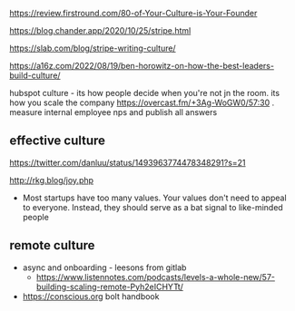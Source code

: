 
https://review.firstround.com/80-of-Your-Culture-is-Your-Founder

https://blog.chander.app/2020/10/25/stripe.html

https://slab.com/blog/stripe-writing-culture/

https://a16z.com/2022/08/19/ben-horowitz-on-how-the-best-leaders-build-culture/

hubspot culture - its how people decide when you're not jn the room. its how you scale the company https://overcast.fm/+3Ag-WoGW0/57:30 . measure internal employee nps and publish all answers

## effective culture

https://twitter.com/danluu/status/1493963774478348291?s=21

http://rkg.blog/joy.php
- Most startups have too many values. Your values don't need to appeal to everyone. Instead, they should serve as a bat signal to like-minded people

## remote culture

- async and onboarding - leesons from gitlab
	- https://www.listennotes.com/podcasts/levels-a-whole-new/57-building-scaling-remote-Pyh2eICHYTt/
- https://conscious.org bolt handbook